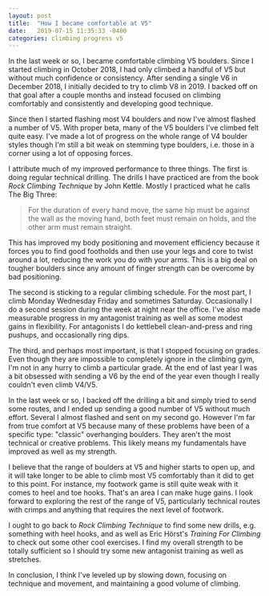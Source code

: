 ```yaml
---
layout: post
title:  "How I became comfortable at V5"
date:   2019-07-15 11:35:33 -0400
categories: climbing progress v5
---
```


In the last week or so, I became comfortable climbing V5 boulders. Since I started climbing in October 2018, I had only climbed a handful of V5 but without much confidence or consistency. After sending a single V6 in December 2018, I initially decided to try to climb V8 in 2019. I backed off on that goal after a couple months and instead focused on climbing comfortably and consistently and developing good technique.

Since then I started flashing most V4 boulders and now I've almost flashed a number of V5. With proper beta, many of the V5 boulders I've climbed felt quite easy. I've made a lot of progress on the whole range of V4 boulder styles though I'm still a bit weak on stemming type boulders, i.e. those in a corner using a lot of opposing forces. 

I attribute much of my improved performance to three things. The first is doing regular technical drilling. The drills I have practiced are from the book *Rock Climbing Technique* by John Kettle. Mostly I practiced what he calls The Big Three:
> For the duration of every hand move, the same hip must be against the wall as the moving hand, both feet must remain on holds, and the other arm must remain straight.

This has improved my body positioning and movement efficiency because it forces you to find good footholds and then use your legs and core to twist around a lot, reducing the work you do with your arms. This is a big deal on tougher boulders since any amount of finger strength can be overcome by bad positioning.

The second is sticking to a regular climbing schedule. For the most part, I climb Monday Wednesday Friday and sometimes Saturday. Occasionally I do a second session during the week at night near the office. I've also made measurable progress in my antagonist training as well as some modest gains in flexibility. For antagonists I do kettlebell clean-and-press and ring pushups, and occasionally ring dips.

The third, and perhaps most important, is that I stopped focusing on grades. Even though they are impossible to completely ignore in the climbing gym, I'm not in any hurry to climb a particular grade. At the end of last year I was a bit obsessed with sending a V6 by the end of the year even though I really couldn't even climb V4/V5.

In the last week or so, I backed off the drilling a bit and simply tried to send some routes, and I ended up sending a good number of V5 without much effort. Several I almost flashed and sent on my second go. However I'm far from true comfort at V5 because many of these problems have been of a specific type: "classic" overhanging boulders. They aren't the most technical or creative problems. This likely means my fundamentals have improved as well as my strength.

I believe that the range of boulders at V5 and higher starts to open up, and it will take  longer to be able to climb most V5 comfortably than it did to get to this point. For instance, my footwork game is still quite weak with it comes to heel and toe hooks. That's an area I can make huge gains. I look forward to exploring the rest of the range of V5, particularly technical routes with crimps and anything that requires the next level of footwork.

I ought to go back to *Rock Climbing Technique* to find some new drills, e.g. something with heel hooks, and as well as Eric Hörst's *Training For Climbing* to check out some other cool exercises. I find my overall strength to be totally sufficient so I should try some new antagonist training as well as stretches.

In conclusion, I think I've leveled up by slowing down, focusing on technique and movement, and maintaining a good volume of climbing.
